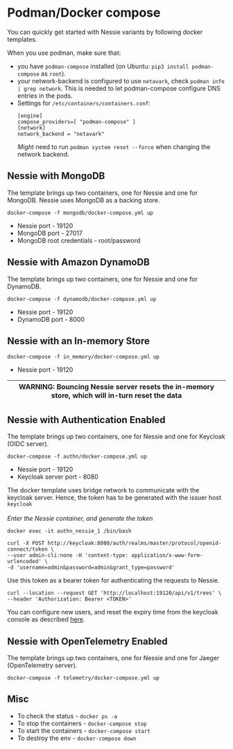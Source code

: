 # Podman/Docker compose

You can quickly get started with Nessie variants by following docker templates.

When you use podman, make sure that:
* you have `podman-compose` installed (on Ubuntu: `pip3 install podman-compose` as `root`).
* your network-backend is configured to use `netavark`, check `podman info | grep network`.
  This is needed to let podman-compose configure DNS entries in the pods.
* Settings for `/etc/containers/containers.conf`:
  ```
  [engine]
  compose_providers=[ "podman-compose" ]
  [network]
  network_backend = "netavark"
  ```
  _Might_ need to run `podman system reset --force` when changing the network backend. 

## Nessie with MongoDB
The template brings up two containers, one for Nessie and one for MongoDB. Nessie uses MongoDB as a backing store.
```shell
docker-compose -f mongodb/docker-compose.yml up
```
- Nessie port - 19120
- MongoDB port - 27017
- MongoDB root credentials - root/password

## Nessie with Amazon DynamoDB
The template brings up two containers, one for Nessie and one for DynamoDB.
```shell
docker-compose -f dynamodb/docker-compose.yml up
```
- Nessie port - 19120
- DynamoDB port - 8000

## Nessie with an In-memory Store

```shell
docker-compose -f in_memory/docker-compose.yml up
```
- Nessie port - 19120

| WARNING: Bouncing Nessie server resets the in-memory store, which will in-turn reset the data|
| --- |

## Nessie with Authentication Enabled

The template brings up two containers, one for Nessie and one for Keycloak (OIDC server).
```shell
docker-compose -f authn/docker-compose.yml up
```
- Nessie port - 19120
- Keycloak server port - 8080

The docker template uses bridge network to communicate with the keycloak server. Hence, the token has to be generated with the issuer host `keycloak` <br><br>
_Enter the Nessie container, and generate the token_
```shell
docker exec -it authn_nessie_1 /bin/bash
```
```shell
curl -X POST http://keycloak:8080/auth/realms/master/protocol/openid-connect/token \
--user admin-cli:none -H 'content-type: application/x-www-form-urlencoded' \
-d 'username=admin&password=admin&grant_type=password'
```
Use this token as a bearer token for authenticating the requests to Nessie.
```shell
curl --location --request GET 'http://localhost:19120/api/v1/trees' \
--header 'Authorization: Bearer <TOKEN>'
```
You can configure new users, and reset the expiry time from the keycloak console as described [here](../servers/quarkus-server#readme).

## Nessie with OpenTelemetry Enabled

The template brings up two containers, one for Nessie and one for Jaeger (OpenTelemetry server).

```shell
docker-compose -f telemetry/docker-compose.yml up
```

## Misc
- To check the status - `docker ps -a`
- To stop the containers - `docker-compose stop`
- To start the containers - `docker-compose start`
- To destroy the env - `docker-compose down`
